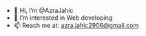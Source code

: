 - 👋 Hi, I’m @AzraJahic
- 👀 I’m interested in Web developing
- 📫 Reach me at: azra.jahic2906@gmail.com

<!---
AzraJahic/AzraJahic is a ✨ special ✨ repository because its `README.md` (this file) appears on your GitHub profile.
You can click the Preview link to take a look at your changes.
--->
